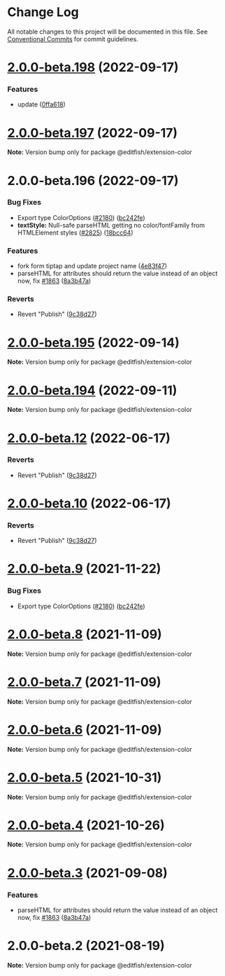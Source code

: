 # Change Log

All notable changes to this project will be documented in this file.
See [Conventional Commits](https://conventionalcommits.org) for commit guidelines.

# [2.0.0-beta.198](https://github.com/ueberdosis/editfish/compare/v2.0.0-beta.197...v2.0.0-beta.198) (2022-09-17)


### Features

* update ([0ffa618](https://github.com/ueberdosis/editfish/commit/0ffa618421467a96c9e17f4b96511c8ed521baf5))





# [2.0.0-beta.197](https://github.com/ueberdosis/editfish/compare/v2.0.0-beta.196...v2.0.0-beta.197) (2022-09-17)

**Note:** Version bump only for package @editfish/extension-color





# 2.0.0-beta.196 (2022-09-17)


### Bug Fixes

* Export type ColorOptions ([#2180](https://github.com/ueberdosis/editfish/issues/2180)) ([bc242fe](https://github.com/ueberdosis/editfish/commit/bc242fe3424300f934b623477158aa8f837cf1c7))
* **textStyle:** Null-safe parseHTML getting no color/fontFamily from HTMLElement styles ([#2825](https://github.com/ueberdosis/editfish/issues/2825)) ([18bcc64](https://github.com/ueberdosis/editfish/commit/18bcc64aa7de3dbc8e248d5f115db35ce5cdfe83))


### Features

* fork form tiptap and update project name ([4e83f47](https://github.com/ueberdosis/editfish/commit/4e83f471f558450547d3d0269ca1648cbcad94c1))
* parseHTML for attributes should return the value instead of an object now, fix [#1863](https://github.com/ueberdosis/editfish/issues/1863) ([8a3b47a](https://github.com/ueberdosis/editfish/commit/8a3b47a529d28b28b50d634c6ff69b8e5aad3080))


### Reverts

* Revert "Publish" ([9c38d27](https://github.com/ueberdosis/editfish/commit/9c38d2713e6feac5645ad9c1bfc57abdbf054576))





# [2.0.0-beta.195](https://github.com/ueberdosis/tiptap/compare/v2.0.0-beta.194...v2.0.0-beta.195) (2022-09-14)

**Note:** Version bump only for package @editfish/extension-color





# [2.0.0-beta.194](https://github.com/ueberdosis/tiptap/compare/v2.0.0-beta.193...v2.0.0-beta.194) (2022-09-11)

**Note:** Version bump only for package @editfish/extension-color





# [2.0.0-beta.12](https://github.com/ueberdosis/tiptap/compare/@editfish/extension-color@2.0.0-beta.10...@editfish/extension-color@2.0.0-beta.12) (2022-06-17)


### Reverts

* Revert "Publish" ([9c38d27](https://github.com/ueberdosis/tiptap/commit/9c38d2713e6feac5645ad9c1bfc57abdbf054576))





# [2.0.0-beta.10](https://github.com/ueberdosis/tiptap/compare/@editfish/extension-color@2.0.0-beta.10...@editfish/extension-color@2.0.0-beta.10) (2022-06-17)


### Reverts

* Revert "Publish" ([9c38d27](https://github.com/ueberdosis/tiptap/commit/9c38d2713e6feac5645ad9c1bfc57abdbf054576))





# [2.0.0-beta.9](https://github.com/ueberdosis/tiptap/compare/@editfish/extension-color@2.0.0-beta.8...@editfish/extension-color@2.0.0-beta.9) (2021-11-22)


### Bug Fixes

* Export type ColorOptions ([#2180](https://github.com/ueberdosis/tiptap/issues/2180)) ([bc242fe](https://github.com/ueberdosis/tiptap/commit/bc242fe3424300f934b623477158aa8f837cf1c7))





# [2.0.0-beta.8](https://github.com/ueberdosis/tiptap/compare/@editfish/extension-color@2.0.0-beta.7...@editfish/extension-color@2.0.0-beta.8) (2021-11-09)

**Note:** Version bump only for package @editfish/extension-color





# [2.0.0-beta.7](https://github.com/ueberdosis/tiptap/compare/@editfish/extension-color@2.0.0-beta.6...@editfish/extension-color@2.0.0-beta.7) (2021-11-09)

**Note:** Version bump only for package @editfish/extension-color





# [2.0.0-beta.6](https://github.com/ueberdosis/tiptap/compare/@editfish/extension-color@2.0.0-beta.5...@editfish/extension-color@2.0.0-beta.6) (2021-11-09)

**Note:** Version bump only for package @editfish/extension-color





# [2.0.0-beta.5](https://github.com/ueberdosis/tiptap/compare/@editfish/extension-color@2.0.0-beta.4...@editfish/extension-color@2.0.0-beta.5) (2021-10-31)

**Note:** Version bump only for package @editfish/extension-color





# [2.0.0-beta.4](https://github.com/ueberdosis/tiptap/compare/@editfish/extension-color@2.0.0-beta.3...@editfish/extension-color@2.0.0-beta.4) (2021-10-26)

**Note:** Version bump only for package @editfish/extension-color





# [2.0.0-beta.3](https://github.com/ueberdosis/tiptap/compare/@editfish/extension-color@2.0.0-beta.2...@editfish/extension-color@2.0.0-beta.3) (2021-09-08)


### Features

* parseHTML for attributes should return the value instead of an object now, fix [#1863](https://github.com/ueberdosis/tiptap/issues/1863) ([8a3b47a](https://github.com/ueberdosis/tiptap/commit/8a3b47a529d28b28b50d634c6ff69b8e5aad3080))





# 2.0.0-beta.2 (2021-08-19)

**Note:** Version bump only for package @editfish/extension-color
